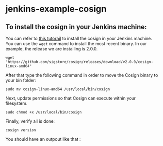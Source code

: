 # jenkins-example-cosign 

## To install the cosign in your Jenkins machine: 

You can refer to [this tutorail](https://edu.chainguard.dev/open-source/sigstore/cosign/how-to-install-cosign/#installing-cosign-with-the-cosign-binary) to install the cosign in your Jenkins machine.
You can use the `wget` command to install the most recent binary. In our example, the release we are installing is 2.0.0.

  `wget "https://github.com/sigstore/cosign/releases/download/v2.0.0/cosign-linux-amd64"`

After that type the following command in order to move the Cosign binary to your bin folder: 

  `sudo mv cosign-linux-amd64 /usr/local/bin/cosign`

Next, update permissions so that Cosign can execute within your filesystem.

  `sudo chmod +x /usr/local/bin/cosign`

Finally, verify all is done: 

  `cosign version`

You should have an outpout like that : 

